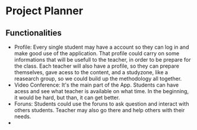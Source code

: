 # Project Planner

## Functionalities
 - Profile: Every single student may have a account so they can log in and make good use of the application. That profile could carry on some informations that will be usefull to the teacher, in order to be prepare for the class. Each teacher will also have a profile, so they can prepare themselves, gave acess to the content, and a studyzone, like a reasearch group, so we could build up the methodology all together.
 - Video Conference: It's the main part of the App. Students can have acess and see what teacher is available on what time. In the beginning, it would be hard, but than, it can get better. 
 - Foruns: Students could use the foruns to ask question and interact with others students. Teacher may also go there and help others with their needs.
 - 